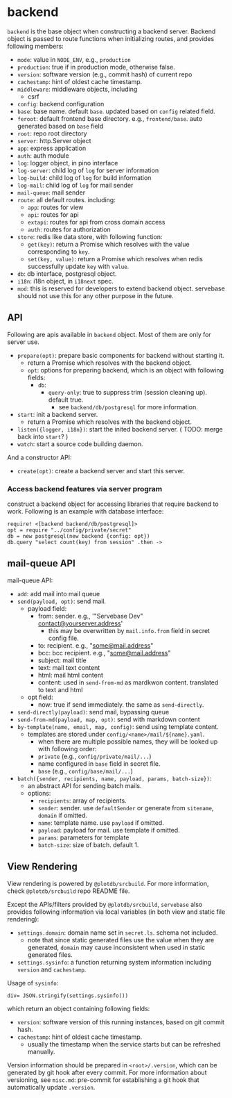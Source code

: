 # backend

`backend` is the base object when constructing a backend server. Backend object is passed to route functions when initializing routes, and provides following members:

 - `mode`: value in `NODE_ENV`, e.g., `production`
 - `production`: true if in production mode, otherwise false.
 - `version`: software version (e.g., commit hash) of current repo
 - `cachestamp`: hint of oldest cache timestamp.
 - `middleware`: middleware objects, including
   - csrf
 - `config`: backend configuration
 - `base`: base name. default `base`. updated based on `config` related field.
 - `feroot`: default frontend base directory. e.g., `frontend/base`. auto generated based on `base` field
 - `root`: repo root directory
 - `server`: http.Server object
 - `app`: express application
 - `auth`: auth module
 - `log`: logger object, in pino interface
 - `log-server`: child log of `log` for server information
 - `log-build`: child log of `log` for build information
 - `log-mail`: child log of `log` for mail sender
 - `mail-queue`: mail sender
 - `route`: all default routes. including:
   - `app`: routes for view
   - `api`: routes for api
   - `extapi`: routes for api from cross domain access
   - `auth`: routes for authorization
 - `store`: redis like data store, with following function:
   - `get(key)`: return a Promise which resolves with the value corresponding to `key`.
   - `set(key, value)`: return a Promise which resolves when redis successfully update `key` with `value`.
 - `db`: db interface, postgresql object.
 - `i18n`: i18n object, in `i18next` spec.
 - `mod`: this is reserved for developers to extend backend object.
   servebase should not use this for any other purpose in the future.


## API

Following are apis available in `backend` object. Most of them are only for server use.

 - `prepare(opt)`: prepare basic components for backend without starting it.
   - return a Promise which resolves with the backend object.
   - `opt`: options for preparing backend, which is an object with following fields:
     - `db`:
       - `query-only`: true to suppress trim (session cleaning up). default true.
         - see `backend/db/postgresql` for more information.
 - `start`: init a backend server. 
   - return a Promise which resolves with the backend object.
 - `listen({logger, i18n})`: start the inited backend server. ( TODO: merge back into `start`? )
 - `watch`: start a source code building daemon.

And a constructor API:

 - `create(opt)`: create a backend server and start this server.


### Access backend features via server program

construct a backend object for accessing libraries that require backend to work. Following is an example with database interface:

    require! <[backend backend/db/postgresql]>
    opt = require "../config/private/secret"
    db = new postgresql(new backend {config: opt})
    db.query "select count(key) from session" .then ->


## mail-queue API

mail-queue API:

 - `add`: add mail into mail queue
 - `send(payload, opt)`: send mail.
   - payload field:
     - from: sender. e.g., '"Servebase Dev" <contact@yourserver.address>'
       - this may be overwritten by `mail.info.from` field in secret config file.
     - to: recipient. e.g., "some@mail.address"
     - bcc: bcc recipient. e.g., "some@mail.address"
     - subject: mail title
     - text: mail text content
     - html: mail html content
     - content: used in `send-from-md` as mardkwon content. translated to text and html
   - opt field:
     - now: true if send immediately. the same as `send-directly`.
 - `send-directly(payload)`: send mail, bypassing queue
 - `send-from-md(payload, map, opt)`: send with markdown content
 - `by-template(name, email, map, config)`: send using template content.
   - templates are stored under `config/<name>/mail/${name}.yaml`.
     - when there are multiple possible names, they will be looked up with following order:
     - `private` (e.g., `config/private/mail/...`)
     - name configured in `base` field in secret file.
     - `base` (e.g., `config/base/mail/...`)
 - `batch({sender, recipients, name, payload, params, batch-size})`:
   - an abstract API for sending batch mails.
   - options:
     - `recipients`: array of recipients.
     - `sender`: sender. use `defaultSender` or generate from `sitename`, `domain` if omitted.
     - `name`: template name. use `payload` if omitted.
     - `payload`: payload for mail. use template if omitted.
     - `params`: parameters for template
     - `batch-size`: size of batch. default 1.


## View Rendering

View rendering is powered by `@plotdb/srcbuild`. For more information, check `@plotdb/srcbuild` repo README file.

Except the APIs/filters provided by `@plotdb/srcbuild`, `servebase` also provides following information via local variables (in both view and static file rendering):

 - `settings.domain`: domain name set in `secret.ls`. schema not included.
   - note that since static generated files use the value when they are generated, `domain` may cause inconsistent when used in static generated files.
 - `settings.sysinfo`: a function returning system information including `version` and `cachestamp`.


Usage of `sysinfo`:

    div= JSON.stringify(settings.sysinfo())

which return an object containing following fields:

 - `version`: software version of this running instances, based on git commit hash.
 - `cachestamp`: hint of oldest cache timestamp.
   - usually the timestamp when the service starts but can be refreshed manually.

Version information should be prepared in `<root>/.version`, which can be generated by git hook after every commit. For more information about versioning, see `misc.md`: pre-commit for establishing a git hook that automatically update `.version`.
